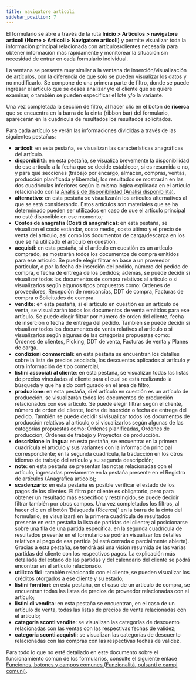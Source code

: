 ```yaml
---
title: navigatore articoli
sidebar_position: 7
---
```


El formulario se abre a través de la ruta **Inicio > Artículos > navigatore articoli (Home > Articoli > Navigatore articoli)** y permite visualizar toda la información principal relacionada con artículos/clientes necesaria para obtener información más rápidamente y monitorear la situación sin necesidad de entrar en cada formulario individual.

La ventana se presenta muy similar a la ventana de inserción/visualización de artículos, con la diferencia de que solo se pueden visualizar los datos y no modificarlo. Se compone de una primera parte de filtro, donde se puede ingresar el artículo que se desea analizar y/o el cliente que se quiere examinar, o también se pueden especificar el lote y/o la variante.

Una vez completada la sección de filtro, al hacer clic en el botón de **ricerca** que se encuentra en la barra de la cinta (ribbon bar) del formulario, aparecerán en la cuadrícula de resultados los resultados solicitados.

Para cada artículo se verán las informaciones divididas a través de las siguientes pestañas:
 - **articoli**: en esta pestaña, se visualizan las características anagráficas del artículo.  
 - **disponibilità**: en esta pestaña, se visualiza brevemente la disponibilidad de ese artículo a la fecha que se decide establecer, si es resumida o no, y para qué secciones (trabajo por encargo, almacén, compras, ventas, producción planificada y liberada); los resultados se mostrarán en las dos cuadrículas inferiores según la misma lógica explicada en el artículo relacionado con la [Análisis de disponibilidad (Analisi disponibilità)](/docs/erp-home/registers/items/availability-analysis).  
 - **alternativo**: en esta pestaña se visualizarán los artículos alternativos al que se está considerando. Estos artículos son materiales que se ha determinado pueden ser utilizados en caso de que el artículo principal no esté disponible en ese momento;  
 - **Costos de anagrafía (Costi di anagrafica)**: en esta pestaña, se visualizan el costo estándar, costo medio, costo último y el precio de venta del artículo, así como los documentos de carga/descarga en los que se ha utilizado el artículo en cuestión.  
 - **acquisti**: en esta pestaña, si el artículo en cuestión es un artículo comprado, se mostrarán todos los documentos de compra emitidos para ese artículo. Se puede elegir filtrar en base a un proveedor particular, o por la fecha de inserción del pedido, número del pedido de compra, o fecha de entrega de los pedidos; además, se puede decidir si visualizar todos los documentos de compra relativos al artículo o si visualizarlos según algunos tipos propuestos como: Órdenes de proveedores, Recepción de mercancías, DDT de compra, Facturas de compra o Solicitudes de compra.  
 - **vendite**: en esta pestaña, si el artículo en cuestión es un artículo de venta, se visualizarán todos los documentos de venta emitidos para ese artículo. Se puede elegir filtrar por número de orden del cliente, fecha de inserción o fecha de entrega del pedido. También se puede decidir si visualizar todos los documentos de venta relativos al artículo o si visualizarlos según algunas de las categorías propuestas como: Órdenes de clientes, Picking, DDT de venta, Facturas de venta y Planes de carga.  
 - **condizioni commerciali**: en esta pestaña se encuentran los detalles sobre la lista de precios asociada, los descuentos aplicados al artículo y otra información de tipo comercial;  
 - **listini associati al cliente**: en esta pestaña, se visualizan todas las listas de precios vinculadas al cliente para el cual se está realizando la búsqueda y que ha sido configurado en el área de filtro;  
 - **produzione**: en esta pestaña, si el artículo en cuestión es un artículo de producción, se visualizarán todos los documentos de producción relacionados con ese artículo. Se puede elegir filtrar según el cliente, número de orden del cliente, fecha de inserción o fecha de entrega del pedido. También se puede decidir si visualizar todos los documentos de producción relativos al artículo o si visualizarlos según algunas de las categorías propuestas como: Órdenes planificadas, Órdenes de producción, Órdenes de trabajo y Proyectos de producción.  
 - **descrizione in lingua**: en esta pestaña, se encuentra: en la primera cuadrícula el artículo y sus variantes con la información principal correspondiente; en la segunda cuadrícula, la traducción en los otros idiomas de trabajo del artículo y su segunda descripción;  
 - **note**: en esta pestaña se presentan las notas relacionadas con el artículo, ingresadas previamente en la pestaña presente en el Registro de artículos (Anagrafica articolo);  
 - **scadenzario**: en esta pestaña es posible verificar el estado de los pagos de los clientes. El filtro por cliente es obligatorio, pero para obtener un resultado más específico y restringido, se puede decidir filtrar también por otros campos. Una vez completados los filtros, al hacer clic en el botón 'Búsqueda (Ricerca)' en la barra de la cinta del formulario, se visualizará en la primera cuadrícula de resultados presente en esta pestaña la lista de partidas del cliente; al posicionarse sobre una fila de una partida específica, en la segunda cuadrícula de resultados presente en el formulario se podrán visualizar los detalles relativos al pago de esa partida (si está cerrada o parcialmente abierta). Gracias a esta pestaña, se tendrá así una visión resumida de las varias partidas del cliente con los respectivos pagos. La explicación más detallada del estado de las partidas y del calendario del cliente se podrá encontrar en el artículo relacionado.  
 - **utilizzo fidi**: también relacionado con el cliente, se pueden visualizar los créditos otorgados a ese cliente y su estado;  
 - **listini fornitori**: en esta pestaña, en el caso de un artículo de compra, se encuentran todas las listas de precios de proveedor relacionadas con el artículo;  
 - **listini di vendita**: en esta pestaña se encuentran, en el caso de un artículo de venta, todas las listas de precios de venta relacionadas con el artículo;  
 - **categoria sconti vendite**: se visualizan las categorías de descuento relacionadas con las ventas con las respectivas fechas de validez;  
 - **categoria sconti acquisti**: se visualizan las categorías de descuento relacionadas con las compras con las respectivas fechas de validez.  

Para todo lo que no esté detallado en este documento sobre el funcionamiento común de los formularios, consulte el siguiente enlace [Funciones, botones y campos comunes (Funzionalità, pulsanti e campi comuni)](/docs/guide/common).